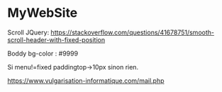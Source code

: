 # MyWebSite


Scroll JQuery: https://stackoverflow.com/questions/41678751/smooth-scroll-header-with-fixed-position

Boddy bg-color : #9999

Si menu!=fixed paddingtop->10px sinon rien.

https://www.vulgarisation-informatique.com/mail.php

